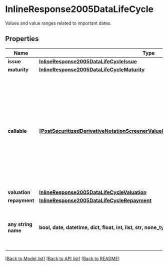 # InlineResponse2005DataLifeCycle

Values and value ranges related to important dates.

## Properties
Name | Type | Description | Notes
------------ | ------------- | ------------- | -------------
**issue** | [**InlineResponse2005DataLifeCycleIssue**](InlineResponse2005DataLifeCycleIssue.md) |  | [optional] 
**maturity** | [**InlineResponse2005DataLifeCycleMaturity**](InlineResponse2005DataLifeCycleMaturity.md) |  | [optional] 
**callable** | [**[PostSecuritizedDerivativeNotationScreenerValueRangesGetDataLifeCycleCallableItems]**](PostSecuritizedDerivativeNotationScreenerValueRangesGetDataLifeCycleCallableItems.md) | Indicates whether callable and non-callable securitized derivatives are among the results. A callable securitized derivative is one that may be redeemed by the issuer prior to maturity. | [optional] 
**valuation** | [**InlineResponse2005DataLifeCycleValuation**](InlineResponse2005DataLifeCycleValuation.md) |  | [optional] 
**repayment** | [**InlineResponse2005DataLifeCycleRepayment**](InlineResponse2005DataLifeCycleRepayment.md) |  | [optional] 
**any string name** | **bool, date, datetime, dict, float, int, list, str, none_type** | any string name can be used but the value must be the correct type | [optional]

[[Back to Model list]](../README.md#documentation-for-models) [[Back to API list]](../README.md#documentation-for-api-endpoints) [[Back to README]](../README.md)


